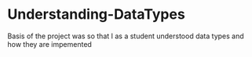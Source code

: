 # Understanding-DataTypes
Basis of the project was so that I as a student understood data types and how they are impemented
